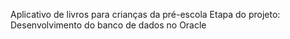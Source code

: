 Aplicativo de livros para crianças da pré-escola 
Etapa do projeto:
Desenvolvimento do banco de dados no Oracle
